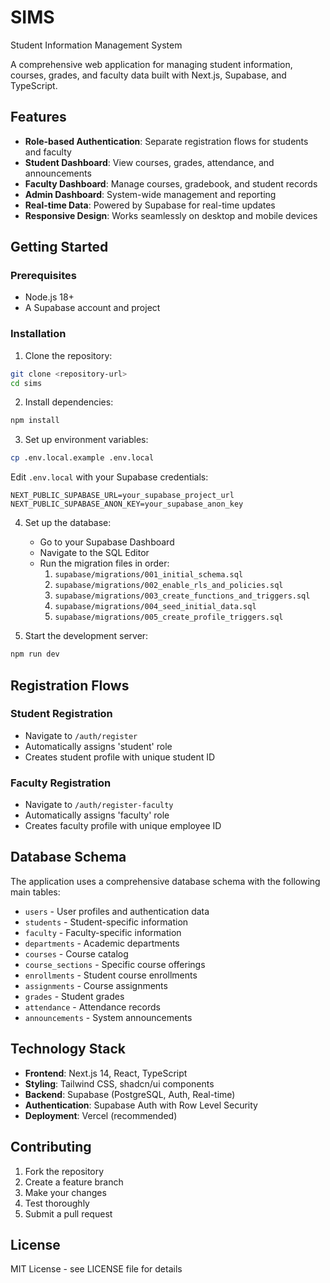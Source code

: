 # SIMS
Student Information Management System

A comprehensive web application for managing student information, courses, grades, and faculty data built with Next.js, Supabase, and TypeScript.

## Features

- **Role-based Authentication**: Separate registration flows for students and faculty
- **Student Dashboard**: View courses, grades, attendance, and announcements
- **Faculty Dashboard**: Manage courses, gradebook, and student records
- **Admin Dashboard**: System-wide management and reporting
- **Real-time Data**: Powered by Supabase for real-time updates
- **Responsive Design**: Works seamlessly on desktop and mobile devices

## Getting Started

### Prerequisites

- Node.js 18+ 
- A Supabase account and project

### Installation

1. Clone the repository:
```bash
git clone <repository-url>
cd sims
```

2. Install dependencies:
```bash
npm install
```

3. Set up environment variables:
```bash
cp .env.local.example .env.local
```

Edit `.env.local` with your Supabase credentials:
```
NEXT_PUBLIC_SUPABASE_URL=your_supabase_project_url
NEXT_PUBLIC_SUPABASE_ANON_KEY=your_supabase_anon_key
```

4. Set up the database:
   - Go to your Supabase Dashboard
   - Navigate to the SQL Editor
   - Run the migration files in order:
     1. `supabase/migrations/001_initial_schema.sql`
     2. `supabase/migrations/002_enable_rls_and_policies.sql`
     3. `supabase/migrations/003_create_functions_and_triggers.sql`
     4. `supabase/migrations/004_seed_initial_data.sql`
     5. `supabase/migrations/005_create_profile_triggers.sql`

5. Start the development server:
```bash
npm run dev
```

## Registration Flows

### Student Registration
- Navigate to `/auth/register`
- Automatically assigns 'student' role
- Creates student profile with unique student ID

### Faculty Registration  
- Navigate to `/auth/register-faculty`
- Automatically assigns 'faculty' role
- Creates faculty profile with unique employee ID

## Database Schema

The application uses a comprehensive database schema with the following main tables:

- `users` - User profiles and authentication data
- `students` - Student-specific information
- `faculty` - Faculty-specific information  
- `departments` - Academic departments
- `courses` - Course catalog
- `course_sections` - Specific course offerings
- `enrollments` - Student course enrollments
- `assignments` - Course assignments
- `grades` - Student grades
- `attendance` - Attendance records
- `announcements` - System announcements

## Technology Stack

- **Frontend**: Next.js 14, React, TypeScript
- **Styling**: Tailwind CSS, shadcn/ui components
- **Backend**: Supabase (PostgreSQL, Auth, Real-time)
- **Authentication**: Supabase Auth with Row Level Security
- **Deployment**: Vercel (recommended)

## Contributing

1. Fork the repository
2. Create a feature branch
3. Make your changes
4. Test thoroughly
5. Submit a pull request

## License

MIT License - see LICENSE file for details
